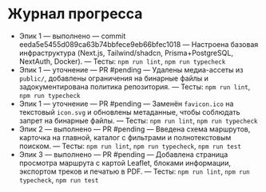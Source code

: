 # Журнал прогресса

- Эпик 1 — выполнено — commit eeda5e5455d089ca63b74bbfece9eb66bfec1018 — Настроена базовая инфраструктура (Next.js, Tailwind/shadcn, Prisma+PostgreSQL, NextAuth, Docker). — Тесты: `npm run lint`, `npm run typecheck`
- Эпик 1 — уточнение — PR #pending — Удалены медиа-ассеты из `public/`, добавлены ограничения на бинарные файлы и задокументирована политика репозитория. — Тесты: `npm run lint`, `npm run typecheck`
- Эпик 1 — уточнение — PR #pending — Заменён `favicon.ico` на текстовый `icon.svg` и обновлены метаданные, чтобы соблюдать запрет на бинарные файлы. — Тесты: `npm run lint`, `npm run typecheck`
- Эпик 2 — выполнено — PR #pending — Введена схема маршрутов, карточка на главной, каталог с фильтрами и полнотекстовым поиском. — Тесты: `npm run lint`, `npm run typecheck`, `npm run test`
- Эпик 3 — выполнено — PR #pending — Добавлена страница просмотра маршрута с картой Leaflet, блоками информации, экспортом треков и печатью в PDF. — Тесты: `npm run lint`, `npm run typecheck`, `npm run test`
